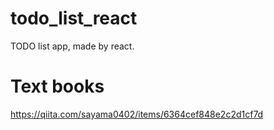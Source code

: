 # todo_list_react
TODO list app, made by react.

# Text books
https://qiita.com/sayama0402/items/6364cef848e2c2d1cf7d